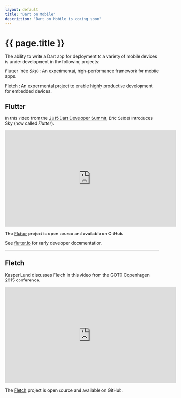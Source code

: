 ```yaml
---
layout: default
title: "Dart on Mobile"
description: "Dart on Mobile is coming soon"
---
```


# {{ page.title }}

The ability to write a Dart app for deployment to a variety
of mobile devices is under development
in the following projects:

Flutter (née _Sky_)
: An experimental, high-performance framework for mobile apps.

Fletch
: An experimental project to enable highly productive development
  for embedded devices.


## Flutter

In this video from the [2015 Dart Developer Summit](/events/2015/summit/),
Eric Seidel introduces Sky (now called _Flutter_).

<iframe width="560" height="315" src="https://www.youtube.com/embed/PnIWl33YMwA?list=PLOU2XLYxmsIIQorIS8gagUiMau9S84vZV" frameborder="0" allowfullscreen></iframe><br>

The [Flutter](https://github.com/flutter/engine)
project is open source and available on GitHub.

See [flutter.io](http://flutter.io) for early developer documentation.

<hr>

## Fletch

Kasper Lund discusses Fletch in this video from the
GOTO Copenhagen 2015 conference.

<iframe width="560" height="315" src="https://www.youtube.com/embed/Hx2iGEAvZRk" frameborder="0" allowfullscreen></iframe><br>

The [Fletch](https://github.com/dart-lang/fletch)
project is open source and available on GitHub.

